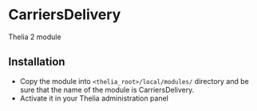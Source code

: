 # CarriersDelivery
Thelia 2 module

## Installation

* Copy the module into ```<thelia_root>/local/modules/``` directory and be sure that the name of the module is CarriersDelivery.
* Activate it in your Thelia administration panel

